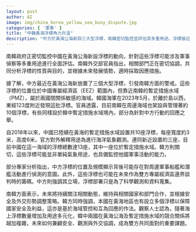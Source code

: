 ```yaml
---
layout: post
author: AI
image: img/china_korea_yellow_sea_buoy_dispute.jpg
categories: [ '軍事' ]
title: "中韓黃海浮標角力升溫"  
description: "中方於黃海公海新設三大型浮標，南韓密切監控並評估其多重用途。浮標接近韓國暫定措施水域，雙方浮標數量持續增加，韓方憂其涉軍事偵察。專家認為，這反映黃海安全與外交局勢加劇複雜化，未來韓中需兼顧安全、觀測與協調。"
---
```

南韓政府正密切監控中國在黃海公海新設浮標的動向，針對這些浮標可能涉及軍事偵察等多重用途進行全面評估。南韓外交部官員指出，相關部門正在密切協調，共同分析浮標的性質與目的，並根據未來發展情勢，適時採取因應措施。

據了解，中方最近在黃海公海新放置了三個大型浮標，引發南韓方面的警戒。這些浮標的位置位於中國專屬經濟區（EEZ）範圍內，但靠近南韓的暫定措施水域（PMZ），屬於兩國間關係敏感的海域。韓國海軍在2023年5月，於離於島以西，東經123度附近發現這批浮標。官員透露，目前南韓在周邊海域也架設與管理著約10個浮標，有些同樣設於韓中暫定措施水域境內，部分為針對中方行動的回應之舉。

自2018年以來，中國已陸續在黃海的暫定措施水域設置共10座浮標，每座寬度約3米，高度6米，官方對外解釋用途為進行海洋氣象觀測。連同新近設置的三座，目前中國在這一海域的浮標總數達13座，其中一座位於暫定措施水域。韓方則關切，這些浮標可能並非單純氣象用途，也具備監控他國軍事活動的能力。

部分專家分析指出，中方浮標的位置及規模顯示背後可能存在對周邊軍事船艦和潛艦活動進行偵測的意圖。此外，這些浮標也可能在未來作為雙方專屬經濟區邊界談判時的籌碼。中方則強調其立場，浮標部署只是為了科學觀測和資料蒐集。

南韓方面表示，未來將持續關注相關動態，維持與相關國家和部門合作，並根據安全及外交形勢調整策略。韓方同時強調，本國在黃海地區也有設立多個浮標以保障國家安全及利益，這亦是基於海域管控和互為回應的作法。觀察人士認為，隨著海上浮標數量增加及用途多元化，韓中兩國在黃海公海及暫定措施水域的競合關係將越加複雜，未來如何兼顧安全、觀測與外交協調，成為雙方共同面對的重要課題。